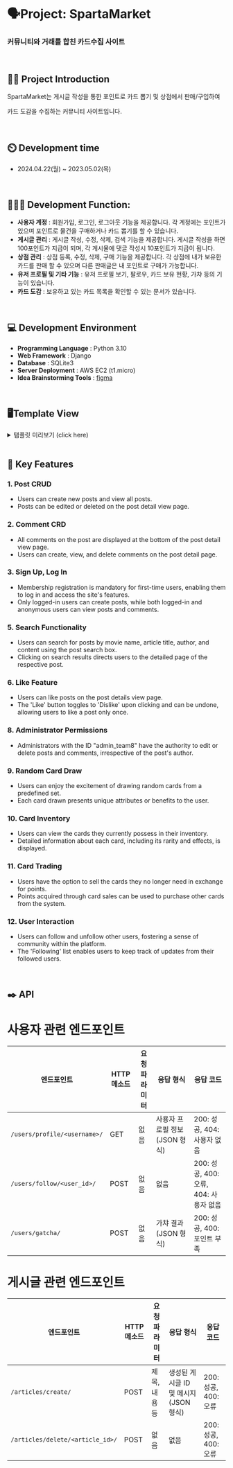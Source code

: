 # 🗣️Project: SpartaMarket
### 커뮤니티와 거래를 합친 카드수집 사이트

<br>

## 👨‍🏫 Project Introduction
SpartaMarket는 게시글 작성을 통한 포인트로 카드 뽑기 및 상점에서 판매/구입하여 

카드 도감을 수집하는 커뮤니티 사이트입니다.

<br>

## ⏲️ Development time
- 2024.04.22(월) ~ 2023.05.02(목)
<br>

## 🧑‍🤝‍🧑 Development Function: 
- **사용자 계정** : 회원가입, 로그인, 로그아웃 기능을 제공합니다. 각 계정에는 포인트가 있으며 포인트로 물건을 구매하거나 카드 뽑기를 할 수 있습니다.
- **게시글 관리** : 게시글 작성, 수정, 삭제, 검색 기능을 제공합니다. 게시글 작성을 하면 100포인트가 지급이 되며, 각 게시물에 댓글 작성시 10포인트가 지급이 됩니다.
- **상점 관리** : 상점 등록, 수정, 삭제, 구매 기능을 제공합니다. 각 상점에 내가 보유한 카드를 판매 할 수 있으며 다른 판매글은 내 포인트로 구매가 가능합니다.
- **유저 프로필 및 기타 기능** : 유저 프로필 보기, 팔로우, 카드 보유 현황, 가챠 등의 기능이 있습니다.
- **카드 도감** : 보유하고 있는 카드 목록을 확인할 수 있는 문서가 있습니다.

<br>

## 💻 Development Environment
- **Programming Language** : Python 3.10
- **Web Framework** : Django
- **Database** : SQLite3 
- **Server Deployment** : AWS EC2 (t1.micro)
- **Idea Brainstorming Tools** : [figma](https://www.figma.com/board/AUgJMaoptrCo32HkvGSYhS/sparta_market?node-id=0-1&t=ejx4qWt9wHHgTUV4-1)

<br>

## 🖥️Template View

<details>
<summary> 탬플릿 미리보기 (click here) </summary>
<div markdown="1">       

## **index**
- 네브바에는 유저의 정보 밑 바로가기 중단에는 최근에 작성된 게시글과 판매글 하단에는 메인, 도감확인, 웹페이지 사용법이 표기

![image](https://github.com/billyhyunjun/sparta_market/assets/157565164/58633751-83ce-46f6-9091-e8161ac4d079)


## **login**
- 로그인 및 회원가입
  
![image](https://github.com/billyhyunjun/sparta_market/assets/157565164/c654bec2-1f11-4ee2-916e-b146ad67a55f)


## **signup**
  
![image](https://github.com/billyhyunjun/sparta_market/assets/157565164/7d1517f5-7446-4ea0-97a8-00bf85a1b0fe)


## **articles**
- 최신순의 게시글 표기되며 검색이 가능하며 정렬이 가능
  
![image](https://github.com/billyhyunjun/sparta_market/assets/157565164/6e6c8e1d-5f52-4c96-824b-3704c44d826b)


## **articles/create**
- 이미지 첨부 및 해시태그를 넣어서 작성이 가능. 글 작성시 100포인트 추가.
  
![image](https://github.com/billyhyunjun/sparta_market/assets/157565164/9b6dac65-794e-4c71-85d1-c8775414e1aa)


## **article/view**
- 게시글의 좋아요 및 작성자의 프로필 확인이 가능하고 댓글 작성 시 10포인트를 받습니다.
  
![image](https://github.com/billyhyunjun/sparta_market/assets/157565164/74c31c21-d1f1-4759-95b9-6906c3322f57)


## **article/update**
- 작성자의 아이디 또는 관리자 아이디로 접속시 삭제 또는 수정 가능.
  
![image](https://github.com/billyhyunjun/sparta_market/assets/157565164/acdf22a4-2609-4152-a4e8-ace3a36d88b5)


## **hashtag**
- 해시태그를 눌러 해당 해시태그와 관련된 글을 확인 할 수 있습니다.
  
![image](https://github.com/billyhyunjun/sparta_market/assets/157565164/8fb60b49-0c8f-422a-8c4c-f9dc36fc523b)


## **gatcha**
-  1회당 100포인트를 사용하여 50가지의 카드중에 랜덤 흭득.
  
![image](https://github.com/billyhyunjun/sparta_market/assets/157565164/25717d3e-2c55-4fef-a680-193fedb27ac6)

![image](https://github.com/billyhyunjun/sparta_market/assets/157565164/72504d46-39b5-413b-8c46-dfffd049c81f)


## **my_card**
- 현재 보유한 총 카드 수 및 도감 완성 목록을 확인 가능.
  
![image](https://github.com/billyhyunjun/sparta_market/assets/157565164/dbf5bf2c-5914-471b-8f9f-6a620cdccd76)


## **stores**
- 카드를 판매 하는 페이지, 보유 포인트로 구매 가능.
  
![image](https://github.com/billyhyunjun/sparta_market/assets/157565164/516f972b-4afa-478f-813c-63d5a11098b7)


## **store/create**
- 보유한 카드중 선택하여 판매.
  
![image](https://github.com/billyhyunjun/sparta_market/assets/157565164/50c72736-12c8-4ca8-ba89-ae9f55cffe51)


## **my_sell_card**
- 보유한 모든 카드를 볼 수 있으며, 중복된 카드를 선택하여 상점 판매.
  
![image](https://github.com/billyhyunjun/sparta_market/assets/157565164/89b27c66-4ab6-443b-b518-6f4081d1cbdd)


## **store/view**
- 작성된 게시글을 확인, 포인트로 구매 가능.
  
![image](https://github.com/billyhyunjun/sparta_market/assets/157565164/3f9c3b8f-80d7-4e21-93aa-51b9ddbe5919)


## **store/update**
- 수정 시 카드변경은 불가능, 가격 또는 내용 변경 가능.

![image](https://github.com/billyhyunjun/sparta_market/assets/157565164/0a68725f-2d10-41ab-a817-ea8e1a1144bf)


## **card_document**
- 카드 도감 확인.
  
![image](https://github.com/billyhyunjun/sparta_market/assets/157565164/dfcbfda4-f0a7-4a5e-83d5-e6d6c73dc368)


## **adout**
- 웹페이지 설명.
  
![image](https://github.com/billyhyunjun/sparta_market/assets/157565164/a8e43458-d9c5-4a5d-ae1a-e35443c573c5)


## **profile**
- 팔로우 기능 및 프로필 수정 삭제.
  
![image](https://github.com/billyhyunjun/sparta_market/assets/157565164/8261b827-0d3d-4902-97d0-0021209405fc)


## **profile, update**
- 프로필의 사진과 이름 비밀번호가 수정이 가능하나 아이디를 변경할 수는 없습니다.
  
![image](https://github.com/billyhyunjun/sparta_market/assets/157565164/0014ddba-02d5-4d83-8ea4-ad340b310785)


## **like_view**
- 해당 프로필 유저가 좋아요를 누른 게시물을 확인 가능.
  
![image](https://github.com/billyhyunjun/sparta_market/assets/157565164/40c348d7-40a2-46b5-bd77-69136d709161)


</div>
</details>
<br>

## 📌 Key Features

### 1. Post CRUD
   - Users can create new posts and view all posts.
   - Posts can be edited or deleted on the post detail view page.

### 2. Comment CRD
   - All comments on the post are displayed at the bottom of the post detail view page.
   - Users can create, view, and delete comments on the post detail page.

### 3. Sign Up, Log In
   - Membership registration is mandatory for first-time users, enabling them to log in and access the site's features.
   - Only logged-in users can create posts, while both logged-in and anonymous users can view posts and comments.
     
### 5.  Search Functionality
   - Users can search for posts by movie name, article title, author, and content using the post search box.
   - Clicking on search results directs users to the detailed page of the respective post.

### 6. Like Feature
   - Users can like posts on the post details view page.
   - The 'Like' button toggles to 'Dislike' upon clicking and can be undone, allowing users to like a post only once.
     
### 8. Administrator Permissions
   - Administrators with the ID "admin_team8" have the authority to edit or delete posts and comments, irrespective of the post's author.

### 9. Random Card Draw
   - Users can enjoy the excitement of drawing random cards from a predefined set.
   - Each card drawn presents unique attributes or benefits to the user.

### 10. Card Inventory
   - Users can view the cards they currently possess in their inventory.
   - Detailed information about each card, including its rarity and effects, is displayed.
   
### 11. Card Trading
   - Users have the option to sell the cards they no longer need in exchange for points.
   - Points acquired through card sales can be used to purchase other cards from the system.
   
### 12. User Interaction
   - Users can follow and unfollow other users, fostering a sense of community within the platform.
   - The 'Following' list enables users to keep track of updates from their followed users.

<br> 

## ✒️ API

# 사용자 관련 엔드포인트

| 엔드포인트                      | HTTP 메소드 | 요청 파라미터               | 응답 형식                           | 응답 코드                 |
|--------------------------------|-------------|-----------------------------|-------------------------------------|---------------------------|
| `/users/profile/<username>/`   | GET         | 없음                        | 사용자 프로필 정보(JSON 형식)      | 200: 성공, 404: 사용자 없음 |
| `/users/follow/<user_id>/`     | POST        | 없음                        | 없음                                | 200: 성공, 400: 오류, 404: 사용자 없음 |
| `/users/gatcha/`               | POST        | 없음                        | 가챠 결과(JSON 형식)               | 200: 성공, 400: 포인트 부족 |

# 게시글 관련 엔드포인트

| 엔드포인트                      | HTTP 메소드 | 요청 파라미터               | 응답 형식                           | 응답 코드                 |
|--------------------------------|-------------|-----------------------------|-------------------------------------|---------------------------|
| `/articles/create/`            | POST        | 제목, 내용 등               | 생성된 게시글 ID 및 메시지(JSON 형식) | 200: 성공, 400: 오류     |
| `/articles/delete/<article_id>/`| POST       | 없음                        | 없음                                | 200: 성공, 400: 오류     |



